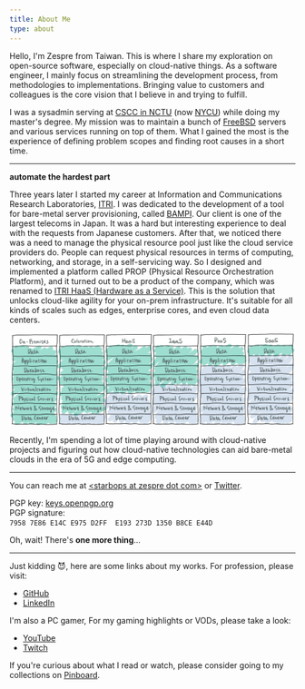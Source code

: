 ```yaml
---
title: About Me
type: about
---
```

Hello, I'm Zespre from Taiwan. This is where I share my exploration on
open-source software, especially on cloud-native things. As a software engineer,
I mainly focus on streamlining the development process, from methodologies to
implementations. Bringing value to customers and colleagues is the core vision
that I believe in and trying to fulfill.

I was a sysadmin serving at [CSCC in NCTU](https://it.cs.nycu.edu.tw) (now
[NYCU](https://www.nycu.edu.tw/en/)) while doing my master's degree. My mission
was to maintain a bunch of [FreeBSD](https://www.freebsd.org) servers and
various services running on top of them. What I gained the most is the
experience of defining problem scopes and finding root causes in a short time.

---

**automate the hardest part**

Three years later I started my career at Information and Communications Research
Laboratories, [ITRI](https://www.itri.org.tw). I was dedicated to the
development of a tool for bare-metal server provisioning, called
[BAMPI](https://www.itri.org.tw/english/Zetspir-ZEro-Touch-Server-PRovisioning-from-ITRI?CRWP=654720162774031517).
Our client is one of the largest telecoms in Japan. It was a hard but
interesting experience to deal with the requests from Japanese customers. After
that, we noticed there was a need to manage the physical resource pool just like
the cloud service providers do. People can request physical resources in terms
of computing, networking, and storage, in a self-servicing way. So I designed
and implemented a platform called PROP (Physical Resource Orchestration
Platform), and it turned out to be a product of the company, which was renamed
to [ITRI HaaS (Hardware as a
Service)](https://www.itri.org.tw/english/Hardware-as-a-Service?CRWP=1036045520423647723).
This is the solution that unlocks cloud-like agility for your on-prem
infrastructure. It's suitable for all kinds of scales such as edges, enterprise
cores, and even cloud data centers.

![Cloud Service Models](images/cloud-service-models.png)

Recently, I'm spending a lot of time playing around with cloud-native projects
and figuring out how cloud-native technologies can aid bare-metal clouds in the
era of 5G and edge computing.

---

You can reach me at [\<starbops at zespre dot com\>](mailto:starbops@zespre.com)
or [Twitter](https://twitter.com/starbops).

PGP key: [keys.openpgp.org](https://bit.ly/3sUGLLq)  
PGP signature:  
`7958 7E86 E14C E975 D2FF  E193 273D 1350 B8CE E44D`

Oh, wait! There's **one more thing**...

---

Just kidding :smiling_imp:, here are some links about my works. For profession,
please visit:

-  [GitHub](https://github.com/starbops)
-  [LinkedIn](https://www.linkedin.com/in/starbops)

I'm also a PC gamer, For my gaming highlights or VODs, please take a look:

-  [YouTube](https://www.youtube.com/@starbops)
-  [Twitch](https://www.twitch.tv/starbops)

If you're curious about what I read or watch, please consider going to my
collections on [Pinboard](https://pinboard.in/u:starbops).
